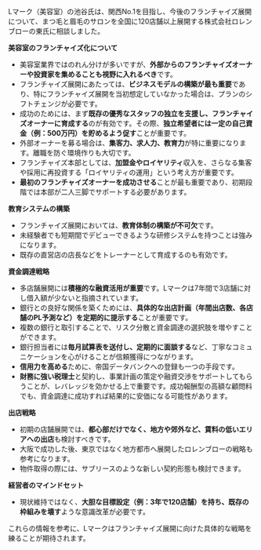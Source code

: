 Lマーク（美容室）の池谷氏は、関西No.1を目指し、今後のフランチャイズ展開について、まつ毛と眉毛のサロンを全国に120店舗以上展開する株式会社ロレンブローの東氏に相談しました。

**美容室のフランチャイズ化について**

- 美容室業界ではのれん分けが多いですが、**外部からのフランチャイズオーナーや投資家を集めることも視野に入れるべき**です。
- フランチャイズ展開にあたっては、**ビジネスモデルの構築が最も重要**であり、特にフランチャイズ展開を当初想定していなかった場合は、プランのシフトチェンジが必要です。
- 成功のためには、まず**既存の優秀なスタッフの独立を支援し、フランチャイズオーナーに育成する**のが有効です。その際、**独立希望者には一定の自己資金（例：500万円）を貯めるよう促す**ことが重要です。
- 外部オーナーを募る場合は、**集客力、求人力、教育力**が特に重要になります。離職を防ぐ環境作りも大切です。
- フランチャイズ本部としては、**加盟金やロイヤリティ**収入を、さらなる集客や採用に再投資する「ロイヤリティの運用」という考え方が重要です。
- **最初のフランチャイズオーナーを成功させる**ことが最も重要であり、初期段階では本部が二人三脚でサポートする必要があります。

**教育システムの構築**

- フランチャイズ展開においては、**教育体制の構築が不可欠**です。
- 未経験者でも短期間でデビューできるような研修システムを持つことは強みになります。
- 既存の直営店の店長などをトレーナーとして育成するのも有効です。

**資金調達戦略**

- 多店舗展開には**積極的な融資活用が重要**です。Lマークは7年間で3店舗に対し借入額が少ないと指摘されています。
- 銀行との良好な関係を築くためには、**具体的な出店計画（年間出店数、各店舗のPL予測など）を定期的に提示する**ことが重要です。
- 複数の銀行と取引することで、リスク分散と資金調達の選択肢を増やすことができます。
- 銀行担当者には**毎月試算表を送付し、定期的に面談する**など、丁寧なコミュニケーションを心がけることが信頼獲得につながります。
- **信用力を高める**ために、帝国データバンクへの登録も一つの手段です。
- **財務に強い税理士**と契約し、事業計画の策定や融資交渉をサポートしてもらうことが、レバレッジを効かせる上で重要です。成功報酬型の高額な顧問料でも、資金調達に成功すれば結果的に安価になる可能性があります。

**出店戦略**

- 初期の店舗展開では、**都心部だけでなく、地方や郊外など、賃料の低いエリアへの出店**も検討すべきです。
- 大阪で成功した後、東京ではなく地方都市へ展開したロレンブローの戦略も参考になります。
- 物件取得の際には、サブリースのような新しい契約形態も検討できます。

**経営者のマインドセット**

- 現状維持ではなく、**大胆な目標設定（例：3年で120店舗）を持ち、既存の枠組みを壊す**ような意識改革が必要です。

これらの情報を参考に、Lマークはフランチャイズ展開に向けた具体的な戦略を練ることが期待されます。